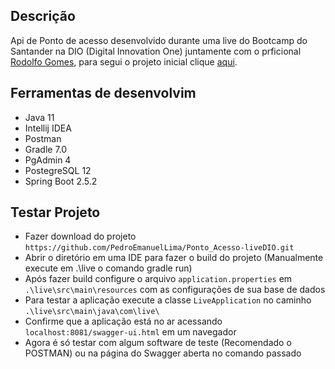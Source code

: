 ## Descrição
Api de Ponto de acesso desenvolvido durante uma live do Bootcamp do Santander na DIO (Digital Innovation One) juntamente com o prficional [Rodolfo Gomes](https://github.com/rodolfogomes), para segui o projeto inicial clique [aqui](https://github.com/rodolfogomes/diolive).

## Ferramentas de desenvolvim
- Java 11
- Intellij IDEA
- Postman
- Gradle 7.0
- PgAdmin 4
- PostegreSQL 12
- Spring Boot 2.5.2

## Testar Projeto
- Fazer download do projeto `https://github.com/PedroEmanuelLima/Ponto_Acesso-liveDIO.git`
- Abrir o diretório em uma IDE para fazer o build do projeto (Manualmente execute em .\live o comando gradle run)
- Após fazer build configure o arquivo `application.properties` em `.\live\src\main\resources` com as configurações de sua base de dados
- Para testar a aplicação execute a classe `LiveApplication` no caminho `.\live\src\main\java\com\live\`
- Confirme que a aplicação está no ar acessando `localhost:8081/swagger-ui.html` em um navegador
- Agora é só testar com algum software de teste (Recomendado o POSTMAN) ou na página do Swagger aberta no comando passado
